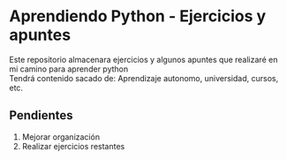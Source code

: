 # Aprendiendo Python - Ejercicios y apuntes

Este repositorio almacenara ejercicios y algunos apuntes que realizaré en mi camino para aprender python \
Tendrá contenido sacado de: Aprendizaje autonomo, universidad, cursos, etc.

## Pendientes

1. Mejorar organización
1. Realizar ejercicios restantes
